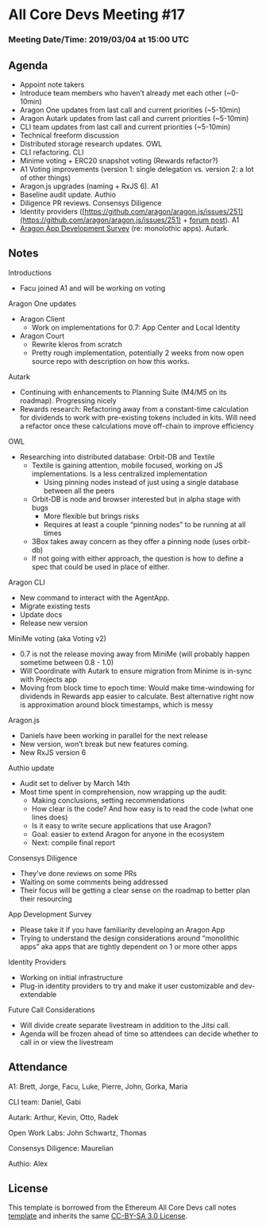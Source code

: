 # All Core Devs Meeting #17
### Meeting Date/Time: 2019/03/04 at 15:00 UTC

## Agenda
- Appoint note takers
- Introduce team members who haven’t already met each other (~0-10min)
- Aragon One updates from last call and current priorities (~5-10min)
- Aragon Autark updates from last call and current priorities (~5-10min)
- CLI team updates from last call and current priorities (~5-10min)
- Technical freeform discussion
- Distributed storage research updates. OWL
- CLI refactoring. CLI
- Minime voting + ERC20 snapshot voting (Rewards refactor?)
- A1 Voting improvements (version 1: single delegation vs. version 2: a lot of other things)
- Aragon.js upgrades (naming + RxJS 6). A1
- Baseline audit update. Authio
- Diligence PR reviews. Consensys Diligence
- Identity providers ([https://github.com/aragon/aragon.js/issues/251](https://github.com/aragon/aragon.js/issues/251) + [forum post](https://forum.aragon.org/t/identity-providers-resolving-addresses-to-identities-in-aragon/631)). A1
- [Aragon App Development Survey](https://goo.gl/forms/8CKXPOWunDoRqvGw1) (re: monolothic apps). Autark.

## Notes

Introductions

- Facu joined A1 and will be working on voting

Aragon One updates

- Aragon Client
    - Work on implementations for 0.7: App Center and Local Identity
- Aragon Court
    - Rewrite kleros from scratch
    - Pretty rough implementation, potentially 2 weeks from now open source repo with description on how this works.

Autark

- Continuing with enhancements to Planning Suite (M4/M5 on its roadmap). Progressing nicely
- Rewards research: Refactoring away from a constant-time calculation for dividends to work with pre-existing tokens included in kits. Will need a refactor once these calculations move off-chain to improve efficiency

OWL

- Researching into distributed database: Orbit-DB and Textile
    - Textile is gaining attention, mobile focused, working on JS implementations. Is a less centralized implementation
        - Using pinning nodes instead of just using a single database between all the peers
    - Orbit-DB is node and browser interested but in alpha stage with bugs
        - More flexible but brings risks
        - Requires at least a couple “pinning nodes” to be running at all times
    - 3Box takes away concern as they offer a pinning node (uses orbit-db)
    - If not going with either approach, the question is how to define a spec that could be used in place of either.

Aragon CLI

- New command to interact with the AgentApp.
- Migrate existing tests
- Update docs
- Release new version

MiniMe voting (aka Voting v2)

- 0.7 is not the release moving away from MiniMe (will probably happen sometime between 0.8 - 1.0)
- Will Coordinate with Autark to ensure migration from Minime is in-sync with Projects app
- Moving from block time to epoch time: Would make time-windowing for dividends in Rewards app easier to calculate. Best alternative right now is approximation around block timestamps, which is messy

Aragon.js

- Daniels have been working in parallel for the next release
- New version, won’t break but new features coming.
- New RxJS version 6

Authio update

- Audit set to deliver by March 14th
- Most time spent in comprehension, now wrapping up the audit:
    - Making conclusions, setting recommendations
    - How clear is the code? And how easy is to read the code (what one lines does)
    - Is it easy to write secure applications that use Aragon?
    - Goal: easier to extend Aragon for anyone in the ecosystem
    - Next: compile final report

Consensys Diligence

- They’ve done reviews on some PRs
- Waiting on some comments being addressed
- Their focus will be getting a clear sense on the roadmap to better plan their resourcing

App Development Survey

- Please take it if you have familiarity developing an Aragon App
- Trying to understand the design considerations around “monolithic apps” aka apps that are tightly dependent on 1 or more other apps

Identity Providers

- Working on initial infrastructure
- Plug-in identity providers to try and make it user customizable and dev-extendable

Future Call Considerations

- Will divide create separate livestream in addition to the Jitsi call.
- Agenda will be frozen ahead of time so attendees can decide whether to call in or view the livestream

## Attendance
A1: Brett, Jorge, Facu, Luke, Pierre, John, Gorka, Maria

CLI team: Daniel, Gabi

Autark: Arthur, Kevin, Otto, Radek

Open Work Labs: John Schwartz, Thomas

Consensys Diligence: Maurelian

Authio: Alex

## License
This template is borrowed from the Ethereum All Core Devs call notes [template](https://github.com/ethereum/pm/blob/master/All%20Core%20Devs%20Meetings/Meeting%20Template.md) and inherits the same [CC-BY-SA 3.0 License](https://github.com/ethereum/pm/blob/master/LICENSE).
